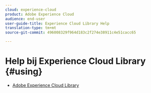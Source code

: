 ```yaml
---
cloud: experience-cloud
product: Adobe Experience Cloud
audience: end-user
user-guide-title: Experience Cloud Library Help
translation-type: tm+mt
source-git-commit: 496008329f964d183c2f274e38911c4e51cacc65

---
```



# Help bij Experience Cloud Library {#using}

+ [Adobe Experience Cloud Library](c-library-about/overview.md)
